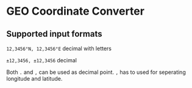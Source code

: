 # GEO Coordinate Converter

## Supported input formats
``12,3456°N, 12,3456°E`` decimal with letters

``±12,3456, ±12,3456`` decimal

Both ``.`` and ``,`` can be used as decimal point.
``,`` has to used for seperating longitude and latitude.
